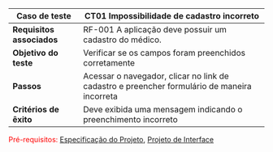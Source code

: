 
| **Caso de teste**  | **CT01 Impossibilidade de cadastro incorreto** |
| ------------- | ------------- |
| **Requisitos associados**  | RF-001 A aplicação deve possuir um cadastro do médico.  |
| **Objetivo do teste**   | Verificar se os campos foram preenchidos corretamente  |
| **Passos**  | Acessar o navegador, clicar no link de cadastro e preencher formulário de maneira incorreta  |
| **Critérios de êxito**  | Deve exibida uma mensagem indicando o preenchimento incorreto  |

<span style="color:red">Pré-requisitos: <a href="2-Especificação do Projeto.md"> Especificação do Projeto</a></span>, <a href="3-Projeto de Interface.md"> Projeto de Interface</a>

